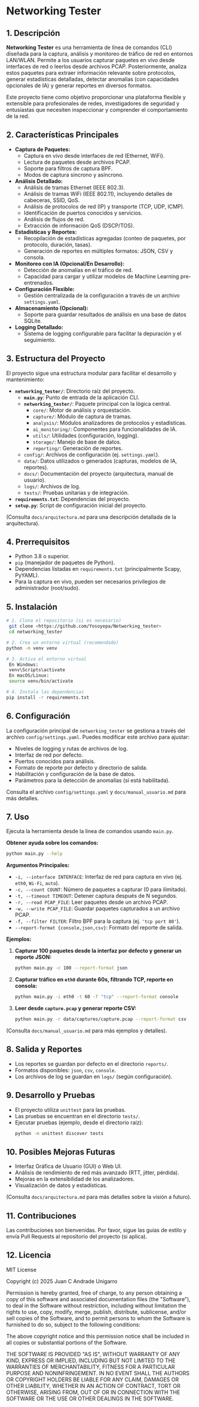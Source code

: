 # Networking Tester

## 1. Descripción

**Networking Tester** es una herramienta de línea de comandos (CLI) diseñada para la captura, análisis y monitoreo de tráfico de red en entornos LAN/WLAN. Permite a los usuarios capturar paquetes en vivo desde interfaces de red o leerlos desde archivos PCAP. Posteriormente, analiza estos paquetes para extraer información relevante sobre protocolos, generar estadísticas detalladas, detectar anomalías (con capacidades opcionales de IA) y generar reportes en diversos formatos.

Este proyecto tiene como objetivo proporcionar una plataforma flexible y extensible para profesionales de redes, investigadores de seguridad y entusiastas que necesiten inspeccionar y comprender el comportamiento de la red.

## 2. Características Principales

*   **Captura de Paquetes:**
    *   Captura en vivo desde interfaces de red (Ethernet, WiFi).
    *   Lectura de paquetes desde archivos PCAP.
    *   Soporte para filtros de captura BPF.
    *   Modos de captura síncrono y asíncrono.
*   **Análisis Detallado:**
    *   Análisis de tramas Ethernet (IEEE 802.3).
    *   Análisis de tramas WiFi (IEEE 802.11), incluyendo detalles de cabeceras, SSID, QoS.
    *   Análisis de protocolos de red (IP) y transporte (TCP, UDP, ICMP).
    *   Identificación de puertos conocidos y servicios.
    *   Análisis de flujos de red.
    *   Extracción de información QoS (DSCP/TOS).
*   **Estadísticas y Reportes:**
    *   Recopilación de estadísticas agregadas (conteo de paquetes, por protocolo, duración, tasas).
    *   Generación de reportes en múltiples formatos: JSON, CSV y consola.
*   **Monitoreo con IA (Opcional/En Desarrollo):**
    *   Detección de anomalías en el tráfico de red.
    *   Capacidad para cargar y utilizar modelos de Machine Learning pre-entrenados.
*   **Configuración Flexible:**
    *   Gestión centralizada de la configuración a través de un archivo `settings.yaml`.
*   **Almacenamiento (Opcional):**
    *   Soporte para guardar resultados de análisis en una base de datos SQLite.
*   **Logging Detallado:**
    *   Sistema de logging configurable para facilitar la depuración y el seguimiento.

## 3. Estructura del Proyecto

El proyecto sigue una estructura modular para facilitar el desarrollo y mantenimiento:

*   **`networking_tester/`**: Directorio raíz del proyecto.
    *   **`main.py`**: Punto de entrada de la aplicación CLI.
    *   **`networking_tester/`**: Paquete principal con la lógica central.
        *   `core/`: Motor de análisis y orquestación.
        *   `capture/`: Módulo de captura de tramas.
        *   `analysis/`: Módulos analizadores de protocolos y estadísticas.
        *   `ai_monitoring/`: Componentes para funcionalidades de IA.
        *   `utils/`: Utilidades (configuración, logging).
        *   `storage/`: Manejo de base de datos.
        *   `reporting/`: Generación de reportes.
    *   `config/`: Archivos de configuración (ej. `settings.yaml`).
    *   `data/`: Datos utilizados o generados (capturas, modelos de IA, reportes).
    *   `docs/`: Documentación del proyecto (arquitectura, manual de usuario).
    *   `logs/`: Archivos de log.
    *   `tests/`: Pruebas unitarias y de integración.
*   **`requirements.txt`**: Dependencias del proyecto.
*   **`setup.py`**: Script de configuración inicial del proyecto.

(Consulta `docs/arquitectura.md` para una descripción detallada de la arquitectura).

## 4. Prerrequisitos

*   Python 3.8 o superior.
*   `pip` (manejador de paquetes de Python).
*   Dependencias listadas en `requirements.txt` (principalmente Scapy, PyYAML).
*   Para la captura en vivo, pueden ser necesarios privilegios de administrador (root/sudo).

## 5. Instalación

```bash
# 1. Clona el repositorio (si es necesario)
 git clone <https://github.com/Yosoyepa/Networking_tester>
 cd networking_tester

# 2. Crea un entorno virtual (recomendado)
python -m venv venv

# 3. Activa el entorno virtual
 En Windows:
 venv\Scripts\activate
 En macOS/Linux:
 source venv/bin/activate

# 4. Instala las dependencias
pip install -r requirements.txt
```

## 6. Configuración

La configuración principal de `networking_tester` se gestiona a través del archivo `config/settings.yaml`. Puedes modificar este archivo para ajustar:

*   Niveles de logging y rutas de archivos de log.
*   Interfaz de red por defecto.
*   Puertos conocidos para análisis.
*   Formato de reporte por defecto y directorio de salida.
*   Habilitación y configuración de la base de datos.
*   Parámetros para la detección de anomalías (si está habilitada).

Consulta el archivo `config/settings.yaml` y `docs/manual_usuario.md` para más detalles.

## 7. Uso

Ejecuta la herramienta desde la línea de comandos usando `main.py`.

**Obtener ayuda sobre los comandos:**
```bash
python main.py --help
```

**Argumentos Principales:**

*   `-i, --interface INTERFACE`: Interfaz de red para captura en vivo (ej. `eth0`, `Wi-Fi`, `auto`).
*   `-c, --count COUNT`: Número de paquetes a capturar (0 para ilimitado).
*   `-t, --timeout TIMEOUT`: Detener captura después de N segundos.
*   `-r, --read PCAP_FILE`: Leer paquetes desde un archivo PCAP.
*   `-w, --write PCAP_FILE`: Guardar paquetes capturados a un archivo PCAP.
*   `-f, --filter FILTER`: Filtro BPF para la captura (ej. `'tcp port 80'`).
*   `--report-format {console,json,csv}`: Formato del reporte de salida.

**Ejemplos:**

1.  **Capturar 100 paquetes desde la interfaz por defecto y generar un reporte JSON:**
    ```bash
    python main.py -c 100 --report-format json
    ```

2.  **Capturar tráfico en `eth0` durante 60s, filtrando TCP, reporte en consola:**
    ```bash
    python main.py -i eth0 -t 60 -f "tcp" --report-format console
    ```

3.  **Leer desde `capture.pcap` y generar reporte CSV:**
    ```bash
    python main.py -r data/captures/capture.pcap --report-format csv
    ```

(Consulta `docs/manual_usuario.md` para más ejemplos y detalles).

## 8. Salida y Reportes

*   Los reportes se guardan por defecto en el directorio `reports/`.
*   Formatos disponibles: `json`, `csv`, `console`.
*   Los archivos de log se guardan en `logs/` (según configuración).

## 9. Desarrollo y Pruebas

*   El proyecto utiliza `unittest` para las pruebas.
*   Las pruebas se encuentran en el directorio `tests/`.
*   Ejecutar pruebas (ejemplo, desde el directorio raíz):
    ```bash
    python -m unittest discover tests
    ```

## 10. Posibles Mejoras Futuras

*   Interfaz Gráfica de Usuario (GUI) o Web UI.
*   Análisis de rendimiento de red más avanzado (RTT, jitter, pérdida).
*   Mejoras en la extensibilidad de los analizadores.
*   Visualización de datos y estadísticas.

(Consulta `docs/arquitectura.md` para más detalles sobre la visión a futuro).

## 11. Contribuciones

Las contribuciones son bienvenidas. Por favor, sigue las guías de estilo y envía Pull Requests al repositorio del proyecto (si aplica).

## 12. Licencia

MIT License

Copyright (c) 2025 Juan C Andrade Unigarro

Permission is hereby granted, free of charge, to any person obtaining a copy
of this software and associated documentation files (the "Software"), to deal
in the Software without restriction, including without limitation the rights
to use, copy, modify, merge, publish, distribute, sublicense, and/or sell
copies of the Software, and to permit persons to whom the Software is
furnished to do so, subject to the following conditions:

The above copyright notice and this permission notice shall be included in all
copies or substantial portions of the Software.

THE SOFTWARE IS PROVIDED "AS IS", WITHOUT WARRANTY OF ANY KIND, EXPRESS OR
IMPLIED, INCLUDING BUT NOT LIMITED TO THE WARRANTIES OF MERCHANTABILITY,
FITNESS FOR A PARTICULAR PURPOSE AND NONINFRINGEMENT. IN NO EVENT SHALL THE
AUTHORS OR COPYRIGHT HOLDERS BE LIABLE FOR ANY CLAIM, DAMAGES OR OTHER
LIABILITY, WHETHER IN AN ACTION OF CONTRACT, TORT OR OTHERWISE, ARISING FROM,
OUT OF OR IN CONNECTION WITH THE SOFTWARE OR THE USE OR OTHER DEALINGS IN THE
SOFTWARE.
